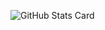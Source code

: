 <!-- ### Hi there 👋 -->

<!--
**39shin52/39shin52** is a ✨ _special_ ✨ repository because its `README.md` (this file) appears on your GitHub profile.

Here are some ideas to get you started:

- 🔭 I’m currently working on ...
- 🌱 I’m currently learning ...
- 👯 I’m looking to collaborate on ...
- 🤔 I’m looking for help with ...
- 💬 Ask me about ...
- 📫 How to reach me: ...
- 😄 Pronouns: ...
- ⚡ Fun fact: ...
-->

<!-- ![GitHub Stats Card](https://github-readme-stats.vercel.app/api?username=39shin52)
![Top Languages Card](https://github-readme-stats.vercel.app/api/top-langs/?username=39shin52)
 -->
![GitHub Stats Card](https://github-readme-stats.vercel.app/api?username=39shin52)
